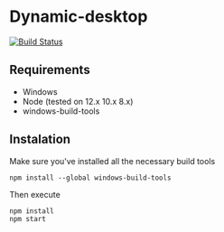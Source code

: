 # Dynamic-desktop
[![Build Status](https://travis-ci.org/JaroslawPokropinski/Dynamic-desktop.svg?branch=master)](https://travis-ci.org/JaroslawPokropinski/Dynamic-desktop)
## Requirements
+ Windows
+ Node (tested on 12.x 10.x 8.x)
+ windows-build-tools
## Instalation
Make sure you've installed all the necessary build tools
```
npm install --global windows-build-tools
```
Then execute
```
npm install
npm start
```
